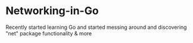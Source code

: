 # Networking-in-Go
Recently started learning Go
and started messing around and discovering "net" package functionality & more  
